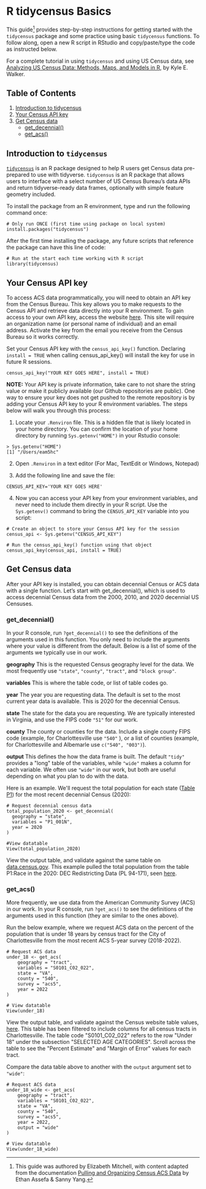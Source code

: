 # R tidycensus Basics

This guide[^1] provides step-by-step instructions for getting started with the `tidycensus` package and some practice using basic `tidycensus` functions. To follow along, open a new R script in RStudio and copy/paste/type the code as instructed below. 

For a complete tutorial in using `tidycensus` and using US Census data, see [Analyzing US Census Data: Methods, Maps, and Models in R](https://walker-data.com/census-r/index.html), by Kyle E. Walker. 

## Table of Contents

1. [Introduction to tidycensus](#introduction-to-tidycensus)
2. [Your Census API key](#your-census-api-key)
3. [Get Census data](#get-census-data)
   - [get_decennial()](#get_decennial)
   - [get_acs()](#get_acs)

## Introduction to `tidycensus`

[`tidycensus`](https://walker-data.com/tidycensus/) is an R package designed to help R users get Census data pre-prepared to use with tidyverse. `tidycensus` is an R package that allows users to interface with a select number of US Census Bureau’s data APIs and return tidyverse-ready data frames, optionally with simple feature geometry included.

To install the package from an R environment, type and run the following command once:

```
# Only run ONCE (first time using package on local system)
install.packages("tidycensus")
```

After the first time installing the package, any future scripts that reference the package can have this line of code:

```
# Run at the start each time working with R script
library(tidycensus)
```

## Your Census API key

To access ACS data programmatically, you will need to obtain an API key from the Census Bureau. This key allows you to make requests to the Census API and retrieve data directly into your R environment. To gain access to your own API key, access the website [here](https://api.census.gov/data/key_signup.html). This site will require an organization name (or personal name of individual) and an email address. Activate the key from the email you receive from the Census Bureau so it works correctly.

Set your Census API key with the `census_api_key()` function. Declaring `install = TRUE` when calling census_api_key() will install the key for use in future R sessions.

```
census_api_key("YOUR KEY GOES HERE", install = TRUE)
```

**NOTE:** Your API key is private information, take care to not share the string value or make it publicly available (our Github repositories are public). One way to ensure your key does not get pushed to the remote repository is by adding your Census API key to your R environment variables. The steps below will walk you through this process:

1. Locate your `.Renviron` file. This is a hidden file that is likely located in your home directory. You can confirm the location of your home directory by running `Sys.getenv("HOME")` in your Rstudio console:

```
> Sys.getenv("HOME")
[1] "/Users/eam5hc"
```

2. Open `.Renviron` in a text editor (For Mac, TextEdit or Windows, Notepad)

3. Add the following line and save the file:

```
CENSUS_API_KEY='YOUR KEY GOES HERE'
```

4. Now you can access your API key from your environment variables, and never need to include them directly in your R script. Use the `Sys.getenv()` command to bring the `CENSUS_API_KEY` variable into you script:

```
# Create an object to store your Census API key for the session
census_api <- Sys.getenv("CENSUS_API_KEY")

# Run the census_api_key() function using that object
census_api_key(census_api, install = TRUE)
```

## Get Census data

After your API key is installed, you can obtain decennial Census or ACS data with a single function. Let’s start with get_decennial(), which is used to access decennial Census data from the 2000, 2010, and 2020 decennial US Censuses.

### get_decennial()

In your R console, run `?get_decennial()` to see the definitions of the arguments used in this function. You only need to include the arguments where your value is different from the default. Below is a list of some of the arguments we typically use in our work.

**geography**
This is the requested Census geography level for the data. We most frequently use `"state"`, `"county"`, `"tract"`, and `"block group"`.

**variables**
This is where the table code, or list of table codes go.

**year**
The year you are requesting data. The default is set to the most current year data is available. This is 2020 for the decennial Census.

**state**
The state for the data you are requesting. We are typically interested in Virginia, and use the FIPS code `"51"` for our work.

**county**
The county or counties for the data. Include a single county FIPS code (example, for Charlottesville use `"540"` ), or a list of counties (example, for Charlottesville and Albemarle use `c("540", "003")`).

**output**
This defines the how the data frame is built. The default `"tidy"` provides a "long" table of the variables, while `"wide"` makes a column for each variable. We often use `"wide"` in our work, but both are useful depending on what you plan to do with the data.


Here is an example. We'll request the total population for each state ([Table P1](https://data.census.gov/table/DECENNIALPL2020.P1)) for the most recent decennial Census (2020):

```
# Request decennial census data
total_population_2020 <- get_decennial(
  geography = "state", 
  variables = "P1_001N",
  year = 2020
)

#View datatable
View(total_population_2020)
```

View the output table, and validate against the same table on [data.census.gov](https://data.census.gov/). This example pulled the total population from the table P1:Race in the 2020: DEC Redistricting Data (PL 94-171), seen [here](https://data.census.gov/table/DECENNIALPL2020.P1).

### get_acs()

More frequently, we use data from the American Community Survey (ACS) in our work. In your R console, run `?get_acs()` to see the definitions of the arguments used in this function (they are similar to the ones above).

Run the below example, where we request ACS data on the percent of the population that is under 18 years by census tract for the City of Charlottesville from the most recent ACS 5-year survey (2018-2022).

```
# Request ACS data
under_18 <- get_acs(
    geography = "tract",
    variables = "S0101_C02_022", 
    state = "VA", 
    county = "540", 
    survey = "acs5",
    year = 2022
)

# View datatable
View(under_18)
```

View the output table, and validate against the Census website table values, [here](https://data.census.gov/table?q=S0101&g=050XX00US51540,51540$1400000_1400000US51540000201,51540000202,51540000302,51540000401,51540000402,51540000501,51540000502,51540000600,51540000700,51540000800,51540000900,51540001000). This table has been filtered to include columns for all census tracts in Charlottesville. The table code "S0101_C02_022" refers to the row "Under 18" under the subsection "SELECTED AGE CATEGORIES". Scroll across the table to see the "Percent Estimate" and "Margin of Error" values for each tract.

Compare the data table above to another with the `output` argument set to `"wide"`:

```
# Request ACS data
under_18_wide <- get_acs(
    geography = "tract",
    variables = "S0101_C02_022", 
    state = "VA", 
    county = "540", 
    survey = "acs5",
    year = 2022,
    output = "wide"
)

# View datatable
View(under_18_wide)
```


[^1]: This guide was authored by Elizabeth Mitchell, with content adapted from the documentation [Pulling and Organizing Census ACS Data](https://virginiaequitycenter.github.io/cdf-united-way-2023-24/Documentation/combined-county-documentation.html) by Ethan Assefa & Sanny Yang.
